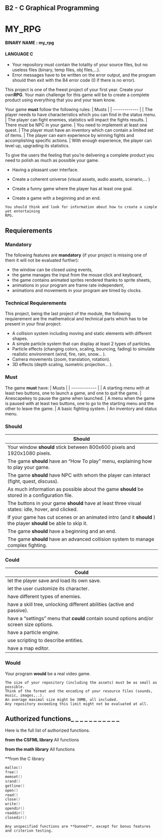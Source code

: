 ## B2 - C Graphical Programming

# MY_RPG

#### BINARY NAME : my_rpg

#### LANGUAGE **C**

- Your repository must contain the totality of your source files, but no useless files
    (binary, temp files, obj files,...).
- Error messages have to be written on the error output, and the program should
    then exit with the 84 error code (0 if there is no error).

This project is one of the freest project of your first year. Create your own**RPG**.
Your main challenge for this game will be to create a complete product using everything that you and your
team know.

Your game **must** follow the following rules:
| Musts        | 
| ------------- |
| The player needs to have characteristics which you can find in the status menu. 
| The player can fight enemies, statistics will impact the fights results. 
| There must be NPC in your game. 
| You need to implement at least one quest. 
| The player must have an inventory which can contain a limited set of items. 
| The player can earn experience by winning fights and accomplishing specific actions. 
| With enough experience, the player can level up, upgrading its statistics. 

To give the users the feeling that you’re delivering a complete product you need to polish as much as possible
your game.

- Having a pleasant user interface.
- Create a coherent universe (visual assets, audio assets, scenario,... )

- Create a funny game where the player has at least one goal.
- Create a game with a beginning and an end.

```
You should think and look for information about how to create a simple yet entertaining
RPG.
```

## Requierements

### Mandatory

The following features are **mandatory** (if your project is missing one of them it will not be evaluated further):

- the window can be closed using events,
- the game manages the input from the mouse click and keyboard,
- the game contains animated sprites rendered thanks to sprite sheets,
- animations in your program are frame rate independent,
- animations and movements in your program are timed by clocks.

### Technical Requierements

This project, being the last project of the module, the following requierement are the mathematical and
technical parts which has to be present in your final project:

- A collision system including moving and static elements with different shapes.
- A simple particle system that can display at least 2 types of particles.
- Particle effects (changing colors, scaling, bouncing, fading) to simulate realistic environment (wind,
    fire, rain, snow... ).
- Camera movements (zoom, translation, rotation).
- 3D effects (depth scaling, isometric projection... ).

### Must

The game **must** have:
| Musts        | 
| ------------- |
| A starting menu with at least two buttons, one to launch a game, and one to quit the game.
| Anescapekey to pause the game when launched.
| A menu when the game is paused with at least two buttons, one to go to the starting menu and the other to leave the game.
| A basic fighting system.
| An inventory and status menu.

### Should
| Should        | 
| ------------- |
| Your window **should** stick between 800x600 pixels and 1920x1080 pixels.
| The game **should** have an “How To play” menu, explaining how to play your game.
| The game **should** have NPC with whom the player can interact (fight, quest, discuss).
| As much information as possible about the game **should** be stored in a configuration file.
| The buttons in your game **should** have at least three visual states: idle, hover, and clicked.
| If your game has cut scenes or an animated intro (and it **should** ) the player **should** be able to skip it.
| The game **should** have a beginning and an end.
| The game **should** have an advanced collision system to manage complex fighting.

### Could

| Could         | 
| ------------- |
| let the player save and load its own save.
| let the user customize its character.
| have different types of enemies.
| have a skill tree, unlocking different abilities (active and passive).
| have a “settings” menu that **could** contain sound options and/or screen size options.
| have a particle engine.
| use scripting to describe entities.
| have a map editor.

### Would

Your program **would** be a real video game.

```
The size of your repository (including the assets) must be as small as possible.
Think of the format and the encoding of your resource files (sounds, music, images,..).
An average maximal size might be 30MB, all included.
Any repository exceeding this limit might not be evaluated at all.
```

## Authorized functions_ _ _ _ _ _ _ _ _ _ _

Here is the full list of authorized functions.

**from the CSFML library**
All functions

**from the math library**
All functions

**from the C library
```c
malloc()
free()
memset()
srand()
getline()
open()
read()
close()
write()
opendir()
readdir()
closedir()
```

```
Any unspecified functions are **banned**, except for bonus features and criterion testing.
```

